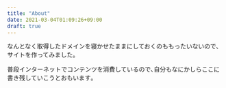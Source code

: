 ```yaml
---
title: "About"
date: 2021-03-04T01:09:26+09:00
draft: true
---
```

なんとなく取得したドメインを寝かせたままにしておくのももったいないので､サイトを作ってみました｡

普段インターネットでコンテンツを消費しているので､自分もなにかしらここに書き残していこうとおもいます｡
